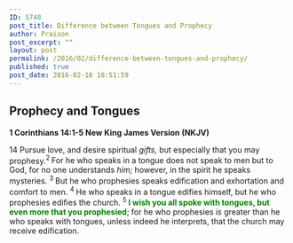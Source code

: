 ```yaml
---
ID: 5748
post_title: Difference between Tongues and Prophecy
author: Praison
post_excerpt: ""
layout: post
permalink: /2016/02/difference-between-tongues-and-prophecy/
published: true
post_date: 2016-02-16 18:51:59
---
```

<h2 class="passage-display"><strong>Prophecy and Tongues</strong></h2>
<p class="passage-display"><strong><span class="passage-display-bcv">1 Corinthians 14:1-5
</span><span class="passage-display-version">New King James Version (NKJV)</span></strong></p>
<p class="chapter-2"><span class="text 1Cor-14-1"><span class="chapternum">14 </span>Pursue love, and desire spiritual <i>gifts,</i> but especially that you may prophesy.</span><span id="en-NKJV-28681" class="text 1Cor-14-2"><sup class="versenum">2 </sup>For he who speaks in a tongue does not speak to men but to God, for no one understands <i>him;</i> however, in the spirit he speaks mysteries. </span><span id="en-NKJV-28682" class="text 1Cor-14-3"><sup class="versenum">3 </sup>But he who prophesies speaks edification and exhortation and comfort to men. </span><span id="en-NKJV-28683" class="text 1Cor-14-4"><sup class="versenum">4 </sup>He who speaks in a tongue edifies himself, but he who prophesies edifies the church. </span><span id="en-NKJV-28684" class="text 1Cor-14-5"><sup class="versenum">5 </sup><span style="color: #008000;"><strong>I wish you all spoke with tongues, but even more that you prophesied</strong></span>; for he who prophesies <i>is</i> greater than he who speaks with tongues, unless indeed he interprets, that the church may receive edification.</span></p>